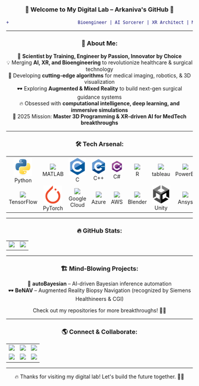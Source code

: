<div align="center">

### 👋 Welcome to My Digital Lab – Arkaniva's GitHub 🚀


```diff
+                          Bioengineer | AI Sorcerer | XR Architect | Medical Innovator                            
```

---

### 🧠 About Me:

🔬 **Scientist by Training, Engineer by Passion, Innovator by Choice**  
💡 Merging **AI, XR, and Bioengineering** to revolutionize healthcare & surgical technology  
🦾 Developing **cutting-edge algorithms** for medical imaging, robotics, & 3D visualization  
🕶️ Exploring **Augmented & Mixed Reality** to build next-gen surgical guidance systems  
🔥 Obsessed with **computational intelligence, deep learning, and immersive simulations**  
🎯 2025 Mission: **Master 3D Programming & XR-driven AI for MedTech breakthroughs**  

---

### 🛠️ Tech Arsenal:

<table>
  <tr>
    <td align="center"><img src="https://raw.githubusercontent.com/devicons/devicon/master/icons/python/python-original.svg" width="50"><br>Python</td>
    <td align="center"><img src="https://upload.wikimedia.org/wikipedia/commons/2/21/Matlab_Logo.png" width="50"><br>MATLAB</td>
    <td align="center"><img src="https://raw.githubusercontent.com/devicons/devicon/master/icons/c/c-original.svg" width="50"><br>C</td>    
    <td align="center"><img src="https://raw.githubusercontent.com/devicons/devicon/master/icons/cplusplus/cplusplus-original.svg" width="50"><br>C++</td>
    <td align="center"><img src="https://raw.githubusercontent.com/devicons/devicon/master/icons/csharp/csharp-original.svg" width="50"><br>C#</td>
    <td align="center"><img src="https://upload.wikimedia.org/wikipedia/commons/1/1b/R_logo.svg" width="50"><br>R</td>
    <td align="center"><img src="https://www.svgrepo.com/show/354428/tableau-icon.svg" width="50"><br>tableau</td>
    <td align="center"><img src="https://upload.wikimedia.org/wikipedia/commons/thumb/c/cf/New_Power_BI_Logo.svg/2048px-New_Power_BI_Logo.svg.png" width="50"><br>PowerBI</td>
    <td align="center"><img src="https://raw.githubusercontent.com/devicons/devicon/master/icons/mongodb/mongodb-original.svg" width="50"><br>MongoDB</td>
    <td align="center"><img src="https://raw.githubusercontent.com/devicons/devicon/master/icons/sqlite/sqlite-original.svg" width="50"><br>SQL</td>
    
  </tr>

  <tr>
    <td align="center"><img src="https://upload.wikimedia.org/wikipedia/commons/2/2d/Tensorflow_logo.svg" width="50"><br>TensorFlow</td>
    <td align="center"><img src="https://raw.githubusercontent.com/devicons/devicon/master/icons/pytorch/pytorch-original.svg" width="50"><br>PyTorch</td>
    <td align="center"><img src="https://www.svgrepo.com/show/448223/gcp.svg" width="50"><br>Google Cloud</td>
    <td align="center"><img src="https://upload.wikimedia.org/wikipedia/commons/a/a8/Microsoft_Azure_Logo.svg" width="50"><br>Azure</td>
    <td align="center"><img src="https://upload.wikimedia.org/wikipedia/commons/thumb/9/93/Amazon_Web_Services_Logo.svg/2560px-Amazon_Web_Services_Logo.svg.png" width="50"><br>AWS</td>
  <td align="center"><img src="https://upload.wikimedia.org/wikipedia/commons/thumb/0/0c/Blender_logo_no_text.svg/1200px-Blender_logo_no_text.svg.png" width="50"><br>Blender</td>
    <td align="center"><img src="https://raw.githubusercontent.com/devicons/devicon/master/icons/unity/unity-original.svg" width="50"><br>Unity</td>
    <td align="center"><img src="https://upload.wikimedia.org/wikipedia/commons/0/0b/Ansys_logo.jpg" width="50"><br>Ansys</td>        
    <td align="center"><img src="https://cdn.worldvectorlogo.com/logos/creo-parametrics.svg" width="50"><br>CREO</td>
    <td align="center"><img src="https://upload.wikimedia.org/wikipedia/commons/thumb/0/0b/Qt_logo_2016.svg/1280px-Qt_logo_2016.svg.png" width="50"><br>Qt</td>
   
  </tr>
   
</table>

---

### 🔥 GitHub Stats:

<table>
  <tr>
    <td>
      <img src="https://github-readme-stats.vercel.app/api?username=arkanivasarkar&show_icons=true&theme=tokyonight&bg_color=00000000" />
    </td>
    <td>
      <img src="https://github-readme-stats.vercel.app/api/top-langs/?username=arkanivasarkar&layout=compact&theme=tokyonight&bg_color=00000000" />
    </td>
  </tr>
</table>

---

### 🏗️ Mind-Blowing Projects:

🚀 **autoBayesian** – AI-driven Bayesian inference automation  
🕶️ **BeNAV** – Augmented Reality Biopsy Navigation (recognized by Siemens Healthineers & CGI)  
<!---
💡 **BioSim-XR** – XR-based biological simulation toolkit  
🧠 **3DMedAI** – AI-powered medical image analysis & diagnostics  
🦾 **ENHANCE** – AI-enhanced orthopedic surgical planning  
🔬 **Agentic AI Surgical Supervisor** – AI system for real-time surgery monitoring  
-->


Check out my repositories for more breakthroughs! 🧬🚀

---

### 🌎 Connect & Collaborate:

<table>
  <tr>
    <td align="center"><a href="https://linkedin.com/in/arkanivasarkar"><img src="https://img.shields.io/badge/-LinkedIn-0077B5?style=for-the-badge&logo=linkedin&logoColor=white" /></a></td>
    <td align="center"><a href="https://twitter.com/yourhandle"><img src="https://img.shields.io/badge/-Twitter-1DA1F2?style=for-the-badge&logo=twitter&logoColor=white" /></a></td>
    <td align="center"><a href="mailto:arkaniva101099@gmail.com"><img src="https://img.shields.io/badge/-Email-D14836?style=for-the-badge&logo=gmail&logoColor=white" /></a></td>
  </tr>
  <tr>
    <td align="center"><a href="https://leetcode.com/u/3fwMsu8DOn/"><img src="https://img.shields.io/badge/-LeetCode-FFA116?style=for-the-badge&logo=leetcode&logoColor=white" /></a></td>
    <td align="center"><a href="https://www.kaggle.com/arkanivasarkar"><img src="https://img.shields.io/badge/-Kaggle-20BEFF?style=for-the-badge&logo=kaggle&logoColor=white" /></a></td>
    <td align="center"><a href="https://huggingface.co/arkanivasarkar"><img src="https://img.shields.io/badge/-HuggingFace-FFCC00?style=for-the-badge&logo=huggingface&logoColor=black" /></a></td>
  </tr>
</table>


---

🔥 Thanks for visiting my digital lab! Let's build the future together. 🚀🤖

</div>
